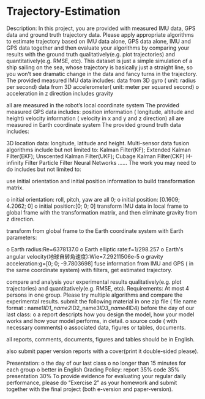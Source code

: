 # Trajectory-Estimation

Description: In this project, you are provided with measured IMU data,
GPS data and ground truth trajectory data. Please apply appropriate
algorithms to estimate trajectory based on IMU data alone, GPS data alone,
IMU and GPS data together and then evaluate your algorithms by
comparing your results with the ground truth qualitatively(e.g. plot
trajectories) and quantitatively(e.g. RMSE, etc).
This dataset is just a simple simulation of a ship sailing on the sea, whose
trajectory is basically just a straight line, so you won’t see dramatic
change in the data and fancy turns in the trajectory.
The provided measured IMU data includes:
 data from 3D gyro ( unit: radius per second)
 data from 3D accelerometer( unit: meter per squared second)
o acceleration in z direction includes gravity

all are measured in the robot’s local coordinate system
The provided measured GPS data includes:
 position information ( longitude, altitude and height)
 velocity information ( velocity in x and y and z direction)
 all are measured in Earth coordinate system
The provided ground truth data includes:

3D location data: longitude, latitude and height.
Multi-sensor data fusion algorithms include but not limited to:
 Kalman Filter(KF);
 Extended Kalman Filter(EKF);
 Unscented Kalman Filter(UKF);
 Cubage Kalman Filter(CKF)
 H-infinity Filter
 Particle Filter
 Neural Networks
 ......
The work you may need to do includes but not limited to:

use initial orientation and initial position information to build
transformation matrix.

o initial orientation: roll, pitch, yaw are all 0;
o initial position: [0.1609; 4.2062; 0]
o initial position:[0; 0; 0]
transform IMU data
in local frame to global frame with the
transformation matrix, and then eliminate gravity from z direction.

transform from global frame to the Earth coordinate system with
Earth parameters:

o Earth radius:Re=6378137.0
o Earth elliptic rate:f=1/298.257
o Earth's angular velocity(地球自转角速度):Wie=7.29211506e-5
o gravity acceleration:g=[0; 0; -9.7803698]
fuse information from IMU and GPS ( in the same coordinate
system) with filters, get estimated trajectory.

compare and analysis your experimental results qualitatively(e.g.
plot trajectories) and quantitatively(e.g. RMSE, etc).
Requirements:
At most 4 persons in one group.
Please try multiple algorithms and compare the experimental results.
submit the following material in one zip file ( file name format :
name1*ID1_name2*ID2_name3*ID3_name4*ID4) before the day of
our last class:
o a report descripts how you design the model, how your model
works and how your model performs, in detail.
o source code ( with necessary comments)
o associated data, figures or tables, documents.

all reports, comments, documents, figures and tables should be in
English.

also submit paper version reports with a cover(print it double-sided
please).

Presentation:
o the day of our last class
o no longer than 15 minutes for each group
o better in English
Grading Policy:
report 35%
code 35%
presentation 30%
To provide evidence for evaluating your regular daily performance, please
do “Exercise 2” as your homework and submit together with the final
project (both e-version and paper-version).
